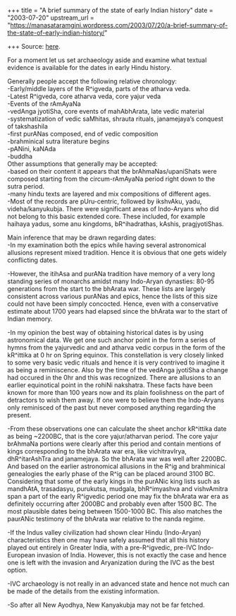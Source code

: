 +++
title = "A brief summary of the state of early Indian history"
date = "2003-07-20"
upstream_url = "https://manasataramgini.wordpress.com/2003/07/20/a-brief-summary-of-the-state-of-early-indian-history/"

+++
Source: [here](https://manasataramgini.wordpress.com/2003/07/20/a-brief-summary-of-the-state-of-early-indian-history/).

For a moment let us set archaeology aside and examine what textual evidence is available for the dates in early Hindu history.

Generally people accept the following relative chronology:  
-Early/middle layers of the R^igveda, parts of the atharva veda.  
-Latest R^igveda, core atharva veda, core yajur veda  
-Events of the rAmAyaNa  
-vedAnga jyotiSha, core events of mahAbhArata, late vedic material  
-systematization of vedic saMhitas, shrauta rituals, janamejaya’s conquest of takshashila  
-first purANas composed, end of vedic composition  
-brahminical sutra literature begins  
-pANini, kaNAda  
-buddha  
Other assumptions that generally may be accepted:  
-based on their content it appears that the brAhmaNas/upaniShats were composed starting from the circum-rAmAyaNa period right down to the sutra period.  
-many hindu texts are layered and mix compositions of different ages.  
-Most of the records are pUru-centric, followed by ikshvAku, yadu, videha/kanyukubja. There were significant areas of Indo-Aryans who did not belong to this basic extended core. These included, for example haihaya yadus, some anu kingdoms, bR^ihadrathas, kAshis, pragjyotiShas.

Main inference that may be drawn regarding dates:  
-In my examination both the epics while having several astronomical allusions represent mixed tradition. Hence it is obvious that one gets widely conflicting dates.

-However, the itihAsa and purANa tradition have memory of a very long standing series of monarchs amidst many Indo-Aryan dynasties: 80-95 generations from the start to the bhArata war. These lists are largely consistent across various purANas and epics, hence the lists of this size could not have been simply concocted. Hence, even with a conservative estimate about 1700 years had elapsed since the bhArata war to the start of Indian memory.

-In my opinion the best way of obtaining historical dates is by using astronomical data. We get one such anchor point in the form a series of hymns from the yajurvedic and and atharva vedic corpus in the form of the kR^ittika at 0 hr on Spring equinox. This constellation is very closely linked to some very basic vedic rituals and hence it is very contrived to imagine it as being a reminiscence. Also by the time of the vedAnga jyotiSha a change had occured in the 0hr and this was recognized. There are allusions to an earlier equinotical point in the rohiNi nakshatra. These facts have been known for more than 100 years now and its plain foolishness on the part of detractors to wish them away. If one were to believe them the Indo-Aryans only reminisced of the past but never composed anything regarding the present.

-From these observations one can calculate the sheet anchor kR^ittika date as being \~2200BC, that is the core yajur/atharvan period. The core yajur brAhmaNa portions were clearly after this period and contain mentions of kings corresponding to the bhArata war era, like vichitravIrya, dhR^itarAshTra and janamejaya. So the bhArata war was well after 2200BC. And based on the earlier astronomical allusions in the R^ig and brahminical genealogies the early phase of the R^ig can be placed around 3100 BC. Considering that some of the early kings in the purANic king lists such as mandhAtA, trasadasyu, purukutsa, mudgala, bhR^imyashva and vishvAmitra span a part of the early R^igvedic period one may fix the bhArata war era as definitely occurring after 2000BC and probably even after 1500 BC. The most plausible dates being between 1500-1000 BC. This also matches the paurANic testimony of the bhArata war relative to the nanda regime.

-If the Indus valley civilization had shown clear Hindu (Indo-Aryan) characteristics then one may have safely assumed that all this history played out entirely in Greater India, with a pre-R^igvedic, pre-IVC Indo-European invasion of India. However, this is not exactly the case and hence one is left with the invasion and Aryanization during the IVC as the best option.

-IVC archaeology is not really in an advanced state and hence not much can be made of the details from the existing information.

-So after all New Ayodhya, New Kanyakubja may not be far fetched.

